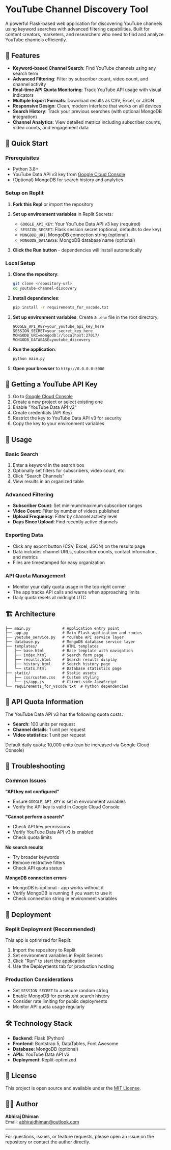 # YouTube Channel Discovery Tool

A powerful Flask-based web application for discovering YouTube channels using keyword searches with advanced filtering capabilities. Built for content creators, marketers, and researchers who need to find and analyze YouTube channels efficiently.

## 🌟 Features

- **Keyword-based Channel Search**: Find YouTube channels using any search term
- **Advanced Filtering**: Filter by subscriber count, video count, and channel activity
- **Real-time API Quota Monitoring**: Track YouTube API usage with visual indicators
- **Multiple Export Formats**: Download results as CSV, Excel, or JSON
- **Responsive Design**: Clean, modern interface that works on all devices
- **Search History**: Track your previous searches (with optional MongoDB integration)
- **Channel Analytics**: View detailed metrics including subscriber counts, video counts, and engagement data

## 🚀 Quick Start

### Prerequisites

- Python 3.8+
- YouTube Data API v3 key from [Google Cloud Console](https://console.cloud.google.com/)
- (Optional) MongoDB for search history and analytics

### Setup on Replit

1. **Fork this Repl** or import the repository
2. **Set up environment variables** in Replit Secrets:
   - `GOOGLE_API_KEY`: Your YouTube Data API v3 key (required)
   - `SESSION_SECRET`: Flask session secret (optional, defaults to dev key)
   - `MONGODB_URI`: MongoDB connection string (optional)
   - `MONGODB_DATABASE`: MongoDB database name (optional)

3. **Click the Run button** - dependencies will install automatically

### Local Setup

1. **Clone the repository**:
   ```bash
   git clone <repository-url>
   cd youtube-channel-discovery
   ```

2. **Install dependencies**:
   ```bash
   pip install -r requirements_for_vscode.txt
   ```

3. **Set up environment variables**:
   Create a `.env` file in the root directory:
   ```env
   GOOGLE_API_KEY=your_youtube_api_key_here
   SESSION_SECRET=your_secret_key_here
   MONGODB_URI=mongodb://localhost:27017/
   MONGODB_DATABASE=youtube_discovery
   ```

4. **Run the application**:
   ```bash
   python main.py
   ```

5. **Open your browser** to `http://0.0.0.0:5000`

## 🔑 Getting a YouTube API Key

1. Go to [Google Cloud Console](https://console.cloud.google.com/)
2. Create a new project or select existing one
3. Enable "YouTube Data API v3"
4. Create credentials (API Key)
5. Restrict the key to YouTube Data API v3 for security
6. Copy the key to your environment variables

## 📖 Usage

### Basic Search
1. Enter a keyword in the search box
2. Optionally set filters for subscribers, video count, etc.
3. Click "Search Channels"
4. View results in an organized table

### Advanced Filtering
- **Subscriber Count**: Set minimum/maximum subscriber ranges
- **Video Count**: Filter by number of videos published
- **Upload Frequency**: Filter by channel activity level
- **Days Since Upload**: Find recently active channels

### Exporting Data
- Click any export button (CSV, Excel, JSON) on the results page
- Data includes channel URLs, subscriber counts, contact information, and metrics
- Files are timestamped for easy organization

### API Quota Management
- Monitor your daily quota usage in the top-right corner
- The app tracks API calls and warns when approaching limits
- Daily quota resets at midnight UTC

## 🏗️ Architecture

```
├── main.py              # Application entry point
├── app.py               # Main Flask application and routes
├── youtube_service.py   # YouTube API service layer
├── database.py          # MongoDB database service layer
├── templates/           # HTML templates
│   ├── base.html        # Base template with navigation
│   ├── index.html       # Search form page
│   ├── results.html     # Search results display
│   ├── history.html     # Search history page
│   └── stats.html       # Database statistics page
├── static/              # Static assets
│   ├── css/custom.css   # Custom styling
│   └── js/app.js        # Client-side JavaScript
└── requirements_for_vscode.txt  # Python dependencies
```

## 🔧 API Quota Information

The YouTube Data API v3 has the following quota costs:
- **Search**: 100 units per request
- **Channel details**: 1 unit per request
- **Video statistics**: 1 unit per request

Default daily quota: 10,000 units (can be increased via Google Cloud Console)

## 🐛 Troubleshooting

### Common Issues

**"API key not configured"**
- Ensure `GOOGLE_API_KEY` is set in environment variables
- Verify the API key is valid in Google Cloud Console

**"Cannot perform a search"**
- Check API key permissions
- Verify YouTube Data API v3 is enabled
- Check quota limits

**No search results**
- Try broader keywords
- Remove restrictive filters
- Check API quota status

**MongoDB connection errors**
- MongoDB is optional - app works without it
- Verify MongoDB is running if you want to use it
- Check connection string in environment variables

## 🚀 Deployment

### Replit Deployment (Recommended)

This app is optimized for Replit:
1. Import the repository to Replit
2. Set environment variables in Replit Secrets
3. Click "Run" to start the application
4. Use the Deployments tab for production hosting

### Production Considerations

- Set `SESSION_SECRET` to a secure random string
- Enable MongoDB for persistent search history
- Consider rate limiting for public deployments
- Monitor API quota usage regularly

## 🛠️ Technology Stack

- **Backend**: Flask (Python)
- **Frontend**: Bootstrap 5, DataTables, Font Awesome
- **Database**: MongoDB (optional)
- **APIs**: YouTube Data API v3
- **Deployment**: Replit-optimized

## 📄 License

This project is open source and available under the [MIT License](LICENSE).

## 👨‍💻 Author

**Abhiraj Dhiman**  
Email: abhirajdhiman@outlook.com

---

For questions, issues, or feature requests, please open an issue on the repository or contact the author directly.